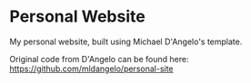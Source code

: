 # Personal Website

My personal website, built using Michael D'Angelo's template.

Original code from D'Angelo can be found here: https://github.com/mldangelo/personal-site

